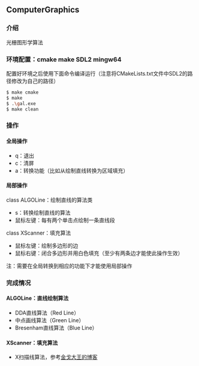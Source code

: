 ## ComputerGraphics

### 介绍

光栅图形学算法  

### 环境配置：cmake make SDL2 mingw64

配置好环境之后使用下面命令编译运行（注意将CMakeLists.txt文件中SDL2的路径修改为自己的路径）  

```bash
$ make cmake
$ make
$ .\gal.exe
$ make clean
```

### 操作

#### 全局操作

+ q：退出    
+ c：清屏  
+ a：转换功能（比如从绘制直线转换为区域填充）  

#### 局部操作

class ALGOLine：绘制直线的算法类  

+ s：转换绘制直线的算法  
+ 鼠标左键：每有两个单击点绘制一条直线段  

class XScanner：填充算法
+ 鼠标左键：绘制多边形的边  
+ 鼠标右键：闭合多边形并用白色填充（至少有两条边才能使此操作生效）  

注：需要在全局转换到相应的功能下才能使用局部操作  

### 完成情况

#### ALGOLine：直线绘制算法

+ DDA直线算法（Red Line）  
+ 中点画线算法（Green Line）  
+ Bresenham直线算法（Blue Line）  

#### XScanner：填充算法  
+ X扫描线算法，参考[金戈大王的博客](https://www.jianshu.com/p/d9be99077c2b)  

